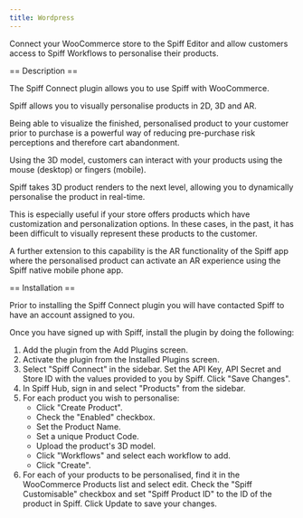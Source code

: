 ```yaml
---
title: Wordpress
---
```



Connect your WooCommerce store to the Spiff Editor and allow customers access to Spiff Workflows to personalise their products.

== Description ==

The Spiff Connect plugin allows you to use Spiff with WooCommerce.

Spiff allows you to visually personalise products in 2D, 3D and AR.

Being able to visualize the finished, personalised product to your customer prior to purchase is a powerful way of reducing pre-purchase risk perceptions and therefore cart abandonment.

Using the 3D model, customers can interact with your products using the mouse (desktop) or fingers (mobile).

Spiff takes 3D product renders to the next level, allowing you to dynamically personalise the product in real-time.

This is especially useful if your store offers products which have customization and personalization options. In these cases, in the past, it has been difficult to visually represent these products to the customer.

A further extension to this capability is the AR functionality of the Spiff app where the personalised product can activate an AR experience using the Spiff native mobile phone app.

== Installation ==

Prior to installing the Spiff Connect plugin you will have contacted Spiff to have an account assigned to you.

Once you have signed up with Spiff, install the plugin by doing the following:

1. Add the plugin from the Add Plugins screen.
2. Activate the plugin from the Installed Plugins screen.
3. Select "Spiff Connect" in the sidebar. Set the API Key, API Secret and Store ID with the values provided to you by Spiff. Click "Save Changes". 
4. In Spiff Hub, sign in and select "Products" from the sidebar.
5. For each product you wish to personalise:
    * Click "Create Product".
    * Check the "Enabled" checkbox.
    * Set the Product Name.
    * Set a unique Product Code.
    * Upload the product's 3D model.
    * Click "Workflows" and select each workflow to add.
    * Click "Create".
6. For each of your products to be personalised, find it in the WooCommerce Products list and select edit. Check the "Spiff Customisable" checkbox and set "Spiff Product ID" to the ID of the product in Spiff. Click Update to save your changes.